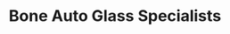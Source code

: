 ---
title: "Bone Auto Glass Specialists"
url: /ellisville/bone-auto-glass-specialists/
shop: car repair
---
